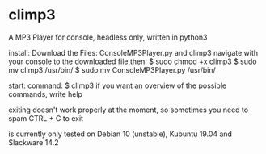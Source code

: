 # climp3
A MP3 Player for console, headless only, written in python3



install:
  Download the Files: ConsoleMP3Player.py and climp3
  navigate with your console to the downloaded file,then:
   $ sudo chmod +x climp3
   $ sudo mv climp3 /usr/bin/
   $ sudo mv ConsoleMP3Player.py /usr/bin/

start:
  command:
  $ climp3
  if you want an overview of the possible commands, write help
  
  exiting doesn't work properly at the moment, so sometimes you need to spam CTRL + C to exit


is currently only tested on Debian 10 (unstable), Kubuntu 19.04 and Slackware 14.2
